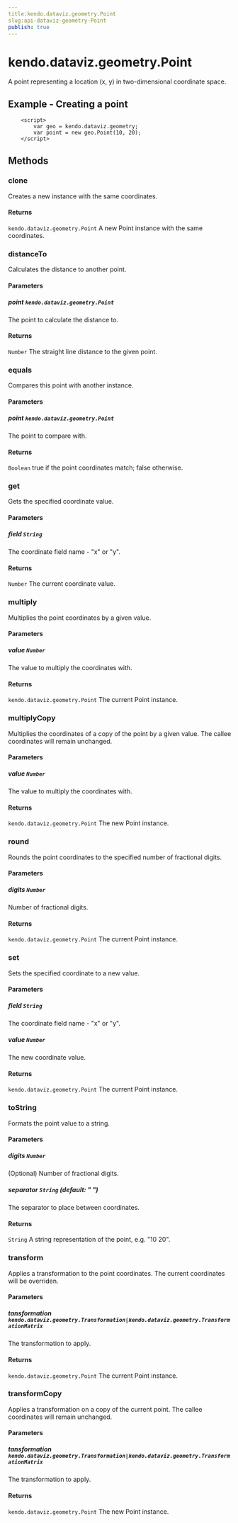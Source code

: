 ```yaml
---
title:kendo.dataviz.geometry.Point
slug:api-dataviz-geometry-Point
publish: true
---
```


# kendo.dataviz.geometry.Point

A point representing a location (x, y) in two-dimensional coordinate space.

## Example - Creating a point
        <script>
            var geo = kendo.dataviz.geometry;
            var point = new geo.Point(10, 20);
        </script>

## Methods

### clone

Creates a new instance with the same coordinates.

#### Returns

`kendo.dataviz.geometry.Point` A new Point instance with the same coordinates.


### distanceTo

Calculates the distance to another point.

#### Parameters

##### point `kendo.dataviz.geometry.Point`

The point to calculate the distance to.

#### Returns

`Number` The straight line distance to the given point.


### equals

Compares this point with another instance.

#### Parameters

##### point `kendo.dataviz.geometry.Point`

The point to compare with.

#### Returns

`Boolean` true if the point coordinates match; false otherwise.


### get

Gets the specified coordinate value.

#### Parameters

##### field `String`

The coordinate field name - "x" or "y".

#### Returns

`Number` The current coordinate value.


### multiply

Multiplies the point coordinates by a given value.

#### Parameters

##### value `Number`

The value to multiply the coordinates with.

#### Returns

`kendo.dataviz.geometry.Point` The current Point instance.


### multiplyCopy

Multiplies the coordinates of a copy of the point by a given value.
The callee coordinates will remain unchanged.

#### Parameters

##### value `Number`

The value to multiply the coordinates with.

#### Returns

`kendo.dataviz.geometry.Point` The new Point instance.


### round

Rounds the point coordinates to the specified number of fractional digits.

#### Parameters

##### digits `Number`

Number of fractional digits.

#### Returns

`kendo.dataviz.geometry.Point` The current Point instance.


### set

Sets the specified coordinate to a new value.

#### Parameters

##### field `String`

The coordinate field name - "x" or "y".

##### value `Number`

The new coordinate value.

#### Returns

`kendo.dataviz.geometry.Point` The current Point instance.


### toString

Formats the point value to a string.

#### Parameters

##### digits `Number`

(Optional) Number of fractional digits.

##### separator `String` *(default: " ")*

The separator to place between coordinates.

#### Returns

`String` A string representation of the point, e.g. "10 20".


### transform

Applies a transformation to the point coordinates.
The current coordinates will be overriden.

#### Parameters

##### tansformation `kendo.dataviz.geometry.Transformation|kendo.dataviz.geometry.TransformationMatrix`

The transformation to apply.

#### Returns

`kendo.dataviz.geometry.Point` The current Point instance.


### transformCopy

Applies a transformation on a copy of the current point.
The callee coordinates will remain unchanged.

#### Parameters

##### tansformation `kendo.dataviz.geometry.Transformation|kendo.dataviz.geometry.TransformationMatrix`

The transformation to apply.

#### Returns

`kendo.dataviz.geometry.Point` The new Point instance.

